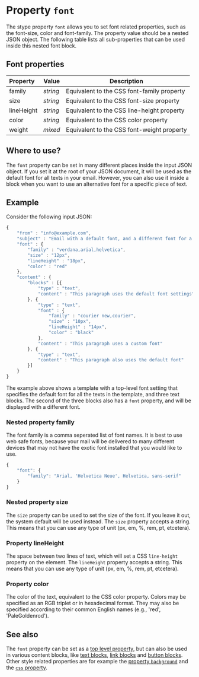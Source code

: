 # Property `font`

The stype property `font` allows you to set font related properties, such as the 
font-size, color and font-family. The property value should be a nested JSON 
object. The following table lists all sub-properties that can be used inside this 
nested font block.

## Font properties

| Property | Value | Description                                     |
|:---------|-------|-------------------------------------------------|
| family | _string_ | Equivalent to the CSS font-family property     |
| size | _string_ | Equivalent to the CSS font-size property         |
| lineHeight | _string_ | Equivalent to the CSS line-height property |
| color | _string_ | Equivalent to the CSS color property            |
| weight | _mixed_ | Equivalent to the CSS font-weight property      |

## Where to use?

The `font` property can be set in many different places inside the input JSON 
object. If you set it at the root of your JSON document, it will be used as 
the default font for all texts in your email. However, you can also use it inside 
a block when you want to use an alternative font for a specific piece of text.

## Example

Consider the following input JSON:

```javascript
{
    "from" : "info@example.com",
    "subject" : "Email with a default font, and a different font for a specific text",
    "font" : {
        "family" : "verdana,arial,helvetica",
        "size" : "12px",
        "lineHeight" : "18px",
        "color" : "red"
    },
    "content" : {
        "blocks" : [{
            "type" : "text",
            "content" : "This paragraph uses the default font settings"
        }, {
            "type" : "text",
            "font" : {
                "family" : "courier new,courier",
                "size" : "10px",
                "lineHeight" : "14px",
                "color" : "black"
            },
            "content" : "This paragraph uses a custom font"
        }, {
            "type" : "text",
            "content" : "This paragraph also uses the default font"
        }]
    }
}
```

The example above shows a template with a top-level font setting that specifies 
the default font for all the texts in the template, and three text blocks. 
The second of the three blocks also has a `font` property, and will be displayed 
with a different font.

### Nested property family

The font family is a comma seperated list of font names. It is best to use 
web safe fonts, because your mail will be delivered to many different devices 
that may not have the exotic font installed that you would like to use.

```javascript
{
    "font": {
        "family": "Arial, 'Helvetica Neue', Helvetica, sans-serif"
    }
}
```

### Nested property size

The `size` property can be used to set the size of the font. If you leave it out, 
the system default will be used instead. The `size` property accepts a string. 
This means that you can use any type of unit (px, em, %, rem, pt, etcetera). 

### Property lineHeight

The space between two lines of text, which will set a CSS `line-height` property 
on the element. The `lineHeight` property accepts a string. This means that you 
can use any type of unit (px, em, %, rem, pt, etcetera). 

### Property color

The color of the text, equivalent to the CSS color property. Colors may be 
specified as an RGB triplet or in hexadecimal format. They may also be specified 
according to their common English names (e.g., 'red', 'PaleGoldenrod').

## See also

The `font` property can be set as a [top level property](ResponsiveEmail/json/top-level-properties), 
but can also be used in various content blocks, like [text blocks](ResponsiveEmail/json/block-text), 
[link blocks](ResponsiveEmail/json/block-link) and [button blocks](ResponsiveEmail/json/block-button). 
Other style related properties are for example the [property `background`](ResponsiveEmail/json/property-background) 
and the [`css` property](ResponsiveEmail/json/property-css).
